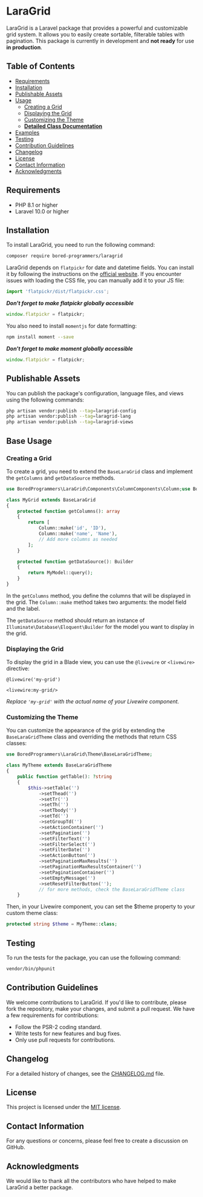 # LaraGrid

LaraGrid is a Laravel package that provides a powerful and customizable grid system. It allows you to easily create
sortable, filterable tables with pagination. This package is currently in development and **not ready** for use **in
production**.

## Table of Contents

- [Requirements](#requirements)
- [Installation](#installation)
- [Publishable Assets](#publishable-assets)
- [Usage](#usage)
    - [Creating a Grid](#creating-a-grid)
    - [Displaying the Grid](#displaying-the-grid)
    - [Customizing the Theme](#customizing-the-theme)
    - **[Detailed Class Documentation](docs/detailed-documentation.md)**
- [Examples](docs/examples.md)
- [Testing](#testing)
- [Contribution Guidelines](#contribution-guidelines)
- [Changelog](#changelog)
- [License](#license)
- [Contact Information](#contact-information)
- [Acknowledgments](#acknowledgments)

## Requirements

- PHP 8.1 or higher
- Laravel 10.0 or higher

## Installation

To install LaraGrid, you need to run the following command:

```bash
composer require bored-programmers/laragrid
```

LaraGrid depends on `flatpickr` for date and datetime fields. You can install it by following the instructions on
the [official website](https://flatpickr.js.org/getting-started/). If you encounter issues with loading the CSS file,
you can manually add it to your JS file:

```javascript
import 'flatpickr/dist/flatpickr.css';
```

**_Don't forget to make flatpickr globally accessible_**

```javascript
window.flatpickr = flatpickr;
```

You also need to install `momentjs` for date formatting:

```bash
npm install moment --save
```

**_Don't forget to make moment globally accessible_**

```javascript
window.flatpickr = flatpickr;
```

## Publishable Assets

You can publish the package's configuration, language files, and views using the following commands:

```bash
php artisan vendor:publish --tag=laragrid-config
php artisan vendor:publish --tag=laragrid-lang
php artisan vendor:publish --tag=laragrid-views
```

## Base Usage

### Creating a Grid

To create a grid, you need to extend the `BaseLaraGrid` class and implement the `getColumns` and `getDataSource`
methods.

```php
use BoredProgrammers\LaraGrid\Components\ColumnComponents\Column;use BoredProgrammers\LaraGrid\Livewire\BaseLaraGrid;use Illuminate\Database\Eloquent\Builder;

class MyGrid extends BaseLaraGrid
{
    protected function getColumns(): array
    {
        return [
            Column::make('id', 'ID'),
            Column::make('name', 'Name'),
            // Add more columns as needed
        ];
    }

    protected function getDataSource(): Builder
    {
        return MyModel::query();
    }
}
```

In the `getColumns` method, you define the columns that will be displayed in the grid. The `Column::make` method takes
two arguments: the model field and the label.

The `getDataSource` method should return an instance of `Illuminate\Database\Eloquent\Builder` for the model you want to
display in the grid.

### Displaying the Grid

To display the grid in a Blade view, you can use the `@livewire` or `<livewire>` directive:

```blade
@livewire('my-grid')
```

```blade
<livewire:my-grid/>
```

_Replace `'my-grid'` with the actual name of your Livewire component._

### Customizing the Theme

You can customize the appearance of the grid by extending the `BaseLaraGridTheme` class and overriding the methods that
return CSS classes:

```php
use BoredProgrammers\LaraGrid\Theme\BaseLaraGridTheme;

class MyTheme extends BaseLaraGridTheme
{
    public function getTable(): ?string
    {
        $this->setTable('')
            ->setThead('')
            ->setTr('')
            ->setTh('')
            ->setTbody('')
            ->setTd('')
            ->setGroupTd('')
            ->setActionContainer('')
            ->setPagination('')
            ->setFilterText('')
            ->setFilterSelect('')
            ->setFilterDate('')
            ->setActionButton('')
            ->setPaginationMaxResults('')
            ->setPaginationMaxResultsContainer('')
            ->setPaginationContainer('')
            ->setEmptyMessage('')
            ->setResetFilterButton('');
            // for more methods, check the BaseLaraGridTheme class
    }
```

Then, in your Livewire component, you can set the $theme property to your custom theme class:

```php
protected string $theme = MyTheme::class;
```

## Testing

To run the tests for the package, you can use the following command:

```bash
vendor/bin/phpunit
```

## Contribution Guidelines

We welcome contributions to LaraGrid. If you'd like to contribute, please fork the repository, make your changes, and
submit a pull request. We have a few requirements for contributions:

- Follow the PSR-2 coding standard.
- Write tests for new features and bug fixes.
- Only use pull requests for contributions.

## Changelog

For a detailed history of changes, see the [CHANGELOG.md](CHANGELOG.md) file.

## License

This project is licensed under the [MIT license](https://github.com/Bored-Programmers/laragrid/blob/main/LICENSE.md).

## Contact Information

For any questions or concerns, please feel free to create a discussion on GitHub.

## Acknowledgments

We would like to thank all the contributors who have helped to make LaraGrid a better package.